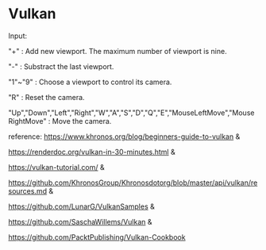 # Vulkan
Input:

"+" : Add new viewport. The maximum number of viewport is nine.
 
"-" : Substract the last viewport.

"1"~"9" : Choose a viewport to control its camera.

"R" : Reset the camera.

"Up","Down","Left","Right","W","A","S","D","Q","E","MouseLeftMove","MouseRightMove" : Move the camera.

reference: 
https://www.khronos.org/blog/beginners-guide-to-vulkan &

https://renderdoc.org/vulkan-in-30-minutes.html &

https://vulkan-tutorial.com/ &

https://github.com/KhronosGroup/Khronosdotorg/blob/master/api/vulkan/resources.md &

https://github.com/LunarG/VulkanSamples &

https://github.com/SaschaWillems/Vulkan & 

https://github.com/PacktPublishing/Vulkan-Cookbook
